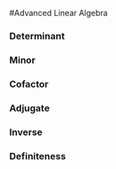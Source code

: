 #Advanced Linear Algebra

### Determinant
### Minor
### Cofactor
### Adjugate
### Inverse
### Definiteness
